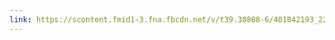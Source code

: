 ```yaml
---
link: https://scontent.fmid1-3.fna.fbcdn.net/v/t39.30808-6/401842193_223920597381227_2893263105533320242_n.jpg?_nc_cat=103&ccb=1-7&_nc_sid=5f2048&_nc_eui2=AeFkIH7LD0yKsa3_Unu7KJ0KH6qqlwgNtc8fqqqXCA21z5dui0OREElVrH7q_fz8eRRKkJV67A-2StLn2JNlTDYY&_nc_ohc=eM2o1tI0zBYAX9OM5aq&_nc_ht=scontent.fmid1-3.fna&oh=00_AfC0lThlpeYBAoz2GZhSKpTlq7gcIQueFaSxjYYUdrv-DA&oe=655838AC
---
```

